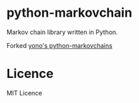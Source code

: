 python-markovchain
==================

Markov chain library written in Python.

Forked [yono's python-markovchains](https://github.com/yono/python-markovchains.git)

Licence
========
MIT Licence
